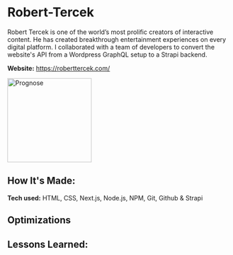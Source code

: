 # Robert-Tercek

Robert Tercek is one of the world’s most prolific creators of interactive content. He has created breakthrough entertainment experiences on every digital platform. I collaborated with a team of developers to convert the website's API from a Wordpress GraphQL setup to a Strapi backend.

**Website:** https://roberttercek.com/

<a target="_blank" href="https://roberttercek.com/">
    <img src="" height="190px" alt="Prognose"/>
</a>

## How It's Made:

**Tech used:** HTML, CSS, Next.js, Node.js, NPM, Git, Github & Strapi

## Optimizations

## Lessons Learned:

